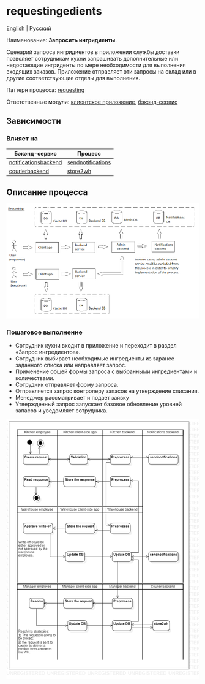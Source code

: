 # requestingedients

[English](requestingedients.md) | [Русский](requestingedients.ru.md)

Наименование: **Запросить ингридиенты**.

Сценарий запроса ингридиентов в приложении службы доставки позволяет сотрудникам кухни запрашивать дополнительные или недостающие ингриденты по мере необходимости для выполнения входящих заказов.
Приложение отправляет эти запросы на склад или в другие соответствующие отделы для выполнения.

Паттерн процесса: [requesting](../../processpatterns/requesting.md)

Ответственные модули: [клиентское приложение](../../frontend/kitchenclient.md), [бэкэнд-сервис](../../backend/kitchenbackend.md)

## Зависимости

### Влияет на

| Бэкэнд-сервис | Процесс |
| --- | ---- |
| [notificationsbackend](../../backend/notificationsbackend.ru.md) | [sendnotifications](../notificationsbackend/sendnotifications.ru.md) |
| [courierbackend](../../backend/courierbackend.ru.md) | [store2wh](../courier/store2wh.ru.md) |

## Описание процесса

![requesting_overall](../../img/processpatterns/requesting_overall.png)

### Пошаговое выполнение

- Сотрудник кухни входит в приложение и переходит в раздел «Запрос ингредиентов».
- Сотрудник выбирает необходимые ингредиенты из заранее заданного списка или направляет запрос.
- Применение общей формы запроса с выбранными ингредиентами и количествами.
- Сотрудник отправляет форму запроса.
- Отправляется запрос контролеру запасов на утверждение списания.
- Менеджер рассматривает и подает заявку
- Утвержденный запрос запускает базовое обновление уровней запасов и уведомляет сотрудника.

![kitchen.requestingredients](../../img/activitydiagrams/kitchen.requestingredients.png)

